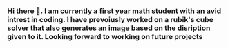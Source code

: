 ### Hi there 👋. I am currently a first year math student with an avid intrest in coding. I have prevoiusly worked on a rubik's cube solver that also generates an image based on the disription given to it. Looking forward to working on future projects


<!--
**Devam99/Devam99** is a ✨ _special_ ✨ repository because its `README.md` (this file) appears on your GitHub profile.

Here are some ideas to get you started:

- 🔭 I’m currently working on ...
- 🌱 I’m currently learning ...
- 👯 I’m looking to collaborate on ...
- 🤔 I’m looking for help with ...
- 💬 Ask me about ...
- 📫 How to reach me: ...
- 😄 Pronouns: ...
- ⚡ Fun fact: ...
-->

